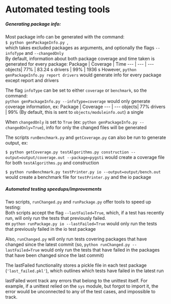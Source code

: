 # Automated testing tools

##### Generating package info:
Most package info can be generated with the command:  
`$ python genPackageInfo.py `,  
which takes excluded packages as arguments, and optionally the flags `--infoType` and `--changedOnly`  
By default, information about both package coverage and time taken is generated for every package:
Package | Coverage | Time
--- | --- | ---
objects| 77% | 83.24 s
drivers | 99% | 1936 s
However,
`python genPackageInfo.py report drivers` would generate info for every package except report and drivers  

The flag `infoType` can be set to either `coverage` or `benchmark`, so the command:  
`python genPackageInfo.py --infoType=coverage` would only generate coverage information, ex:
Package | Coverage
--- | ---
objects| 77%
drivers | 99%
(By default, this is sent to `objects/moduleinfo.out`)
a single    

When `changedOnly` is set to `True` (ex: `python genPackageInfo.py --changedOnly=True`), info for only the changed files will be generated

The scripts `runBenchmark.py` and `getCoverage.py` can also be run to generate output, ex:

`$ python getCoverage.py testAlgorithms.py construction --output=output/coverage.out --package=pygsti` would create a coverage file for both `testAlgorithms.py` and construction

`$ python runBenchmark.py testPrinter.py io --output=output/bench.out` would create a benchmark file for `testPrinter.py` and the io package


##### Automated testing speedups/improvements

Two scripts, `runChanged.py` and `runPackage.py` offer tools to speed up testing:  
Both scripts accept the flag `--lastFailed=True`, which, if a test has recently run, will only run the tests that previously failed.  
ex `python runPackage.py io --lastFailed=True` would only run the tests that previously failed in the io test package

Also, `runChanged.py` will only run tests covering packages that have changed since the latest commit (so, `python runChanged.py --lastFailed=True` would only run the tests that have failed in the packages that have been changed since the last commit)

The lastFailed functionality stores a pickle file in each test package (``'last_failed.pkl'``), which outlines which tests have failed in the latest run

lastFailed wont track any errors that belong to the unittest itself. For example, if a unittest relied on the `sys` module, but forgot to import it, the error would be unconnected to any of the test cases, and impossible to track.
